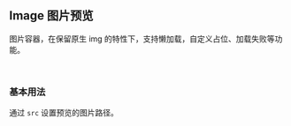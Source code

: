<div class="demo-header">
<p class="overviewicon">
  <span class="wapi-ui-alert"/>
</p>

## Image 图片预览

<nova-uxlink widget-name="Image"></nova-uxlink>

图片容器，在保留原生 img 的特性下，支持懒加载，自定义占位、加载失败等功能。

<br>
</div>

### 基本用法

通过 `src` 设置预览的图片路径。

<nova-demo-view link="image/basic-usage.vue"></nova-demo-view>

 <br>

<nova-attributes link="image"></nova-attributes>
